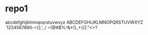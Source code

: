 # repo1

abcdefghijklmnopqrstuvwxyz
ABCDEFGHIJKLMNOPQRSTUVWXYZ
`1234567890-=[]\;',./
~!@#$%^&*()_+{}|:"<>?
